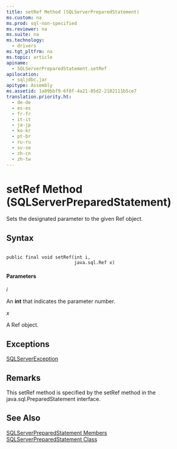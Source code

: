 ```yaml
---
title: setRef Method (SQLServerPreparedStatement)
ms.custom: na
ms.prod: sql-non-specified
ms.reviewer: na
ms.suite: na
ms.technology: 
  - drivers
ms.tgt_pltfrm: na
ms.topic: article
apiname: 
  - SQLServerPreparedStatement.setRef
apilocation: 
  - sqljdbc.jar
apitype: Assembly
ms.assetid: 1a09bbf9-6f8f-4a21-85d2-2182111b5ce7
translation.priority.ht: 
  - de-de
  - es-es
  - fr-fr
  - it-it
  - ja-jp
  - ko-kr
  - pt-br
  - ru-ru
  - sv-se
  - zh-cn
  - zh-tw
---
```

# setRef Method (SQLServerPreparedStatement)
  Sets the designated parameter to the given Ref object.  
  
## Syntax  
  
```  
  
public final void setRef(int i,  
                         java.sql.Ref x)  
```  
  
#### Parameters  
 *i*  
  
 An **int** that indicates the parameter number.  
  
 *x*  
  
 A Ref object.  
  
## Exceptions  
 [SQLServerException](../content/SQLServerException-Class.md)  
  
## Remarks  
 This setRef method is specified by the setRef method in the java.sql.PreparedStatement interface.  
  
## See Also  
 [SQLServerPreparedStatement Members](../content/SQLServerPreparedStatement-Members.md)   
 [SQLServerPreparedStatement Class](../content/SQLServerPreparedStatement-Class.md)  
  
  